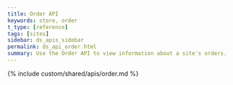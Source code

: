 ```yaml
---
title: Order API
keywords: store, order
t_type: [reference]
tags: [sites]
sidebar: ds_apis_sidebar
permalink: ds_api_order.html
summary: Use the Order API to view information about a site's orders.
---
```

{% include custom/shared/apis/order.md %}